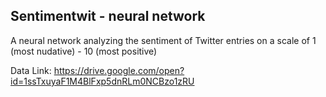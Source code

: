 ## Sentimentwit - neural network ##


A neural network analyzing the sentiment of Twitter entries on a scale of 1 (most nudative) - 10 (most positive)

Data Link:
https://drive.google.com/open?id=1ssTxuyaF1M4BlFxp5dnRLm0NCBzo1zRU
